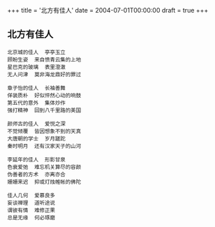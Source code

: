 +++
title = '北方有佳人'
date = 2004-07-01T00:00:00
draft = true
+++
## 北方有佳人

```text
北京城的佳人  亭亭玉立
顾盼生姿  来自愤青云集的上地
星巴克的玻璃  表里澄澈
无人问津  莫非海龙鼎好的罪过

章子怡的佳人  长袖善舞
佯装质朴  好似怦然心动的响鼓
第五代的意外  集体炒作
强打精神  回到八千里路的美国

颜师古的佳人  爱悦之深
不觉倾覆  皆因想象不到的天真
大唐朝的学士  岁月蹉跎
秦时明月  还有汉家天子的山河

李延年的佳人  形影甘泉
色衰爱弛  难忘机关算尽的容颜
伪善者的方术  亦离亦合
姗姗来迟  抑或灯烛帷帐的佛陀

佳人几何  爱慕良多
妄谈禅理  道听途说
谓彼有情  难修正果
总是无缘  何必琢磨
```
